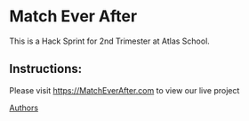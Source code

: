 # Match Ever After

This is a Hack Sprint for 2nd Trimester at Atlas School.

## Instructions:
Please visit https://MatchEverAfter.com to view our live project

[Authors](/authors)

